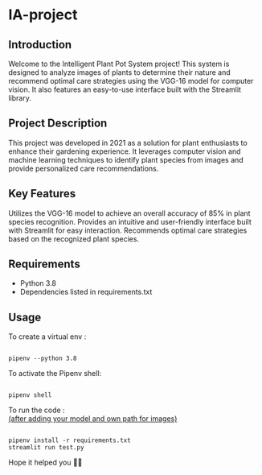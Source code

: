 # IA-project

## Introduction
Welcome to the Intelligent Plant Pot System project! This system is designed to analyze images of plants to determine their nature and recommend optimal care strategies using the VGG-16 model for computer vision. It also features an easy-to-use interface built with the Streamlit library.

## Project Description
This project was developed in 2021 as a solution for plant enthusiasts to enhance their gardening experience. It leverages computer vision and machine learning techniques to identify plant species from images and provide personalized care recommendations.

## Key Features
Utilizes the VGG-16 model to achieve an overall accuracy of 85% in plant species recognition.
Provides an intuitive and user-friendly interface built with Streamlit for easy interaction.
Recommends optimal care strategies based on the recognized plant species.

## Requirements
* Python 3.8
* Dependencies listed in requirements.txt

## Usage
To create a virtual env :
```

pipenv --python 3.8

```
To activate the Pipenv shell:
```

pipenv shell

```
To run the code :  
<ins>(after adding your model and own path for images)</ins>
```

pipenv install -r requirements.txt
streamlit run test.py

```

Hope it helped you :fairy_woman:
